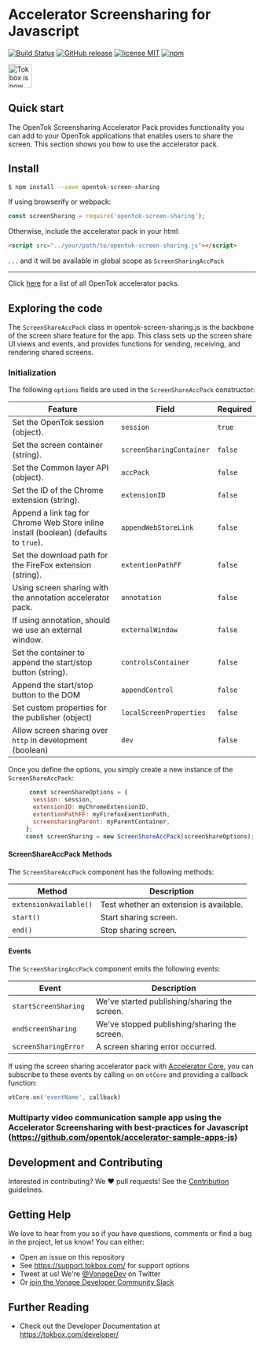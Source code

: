 # Accelerator Screensharing for Javascript

[![Build Status](https://travis-ci.org/opentok/accelerator-screen-sharing-js.svg?branch=master)](https://travis-ci.org/opentok/accelerator-screen-sharing-js)
[![GitHub release](https://img.shields.io/github/release/opentok/accelerator-screen-sharing-js.svg)](./README.md)
[![license MIT](https://img.shields.io/github/license/mashape/apistatus.svg)](./.github/LICENSE)
[![npm](https://img.shields.io/npm/v/opentok-screen-sharing.svg)](https://www.npmjs.com/package/opentok-screen-sharing)

<img src="https://assets.tokbox.com/img/vonage/Vonage_VideoAPI_black.svg" height="48px" alt="Tokbox is now known as Vonage" />

## Quick start

The OpenTok Screensharing Accelerator Pack provides functionality you can add to your OpenTok applications that enables users to share the screen. This section shows you how to use the accelerator pack.

## Install

```bash
$ npm install --save opentok-screen-sharing
```

If using browserify or webpack:

```javascript
const screenSharing = require('opentok-screen-sharing');
```

Otherwise, include the accelerator pack in your html:

```html
<script src="../your/path/to/opentok-screen-sharing.js"></script>
```

 . . . and it will be available in global scope as `ScreenSharingAccPack`

-----------------

Click [here](https://www.npmjs.com/search?q=opentok-acc-pack) for a list of all OpenTok accelerator packs.

## Exploring the code

The `ScreenShareAccPack` class in opentok-screen-sharing.js is the backbone of the screen share feature for the app.
This class sets up the screen share UI views and events, and provides functions for sending, receiving, and rendering shared screens.

### Initialization

The following `options` fields are used in the `ScreenShareAccPack` constructor:<br/>

 | Feature                                                                               | Field                    | Required |
 | ------------------------------------------------------------------------------------- | ------------------------ | -------- |
 | Set the OpenTok session  (object).                                                    | `session`                | `true`   |
 | Set the screen container (string).                                                    | `screenSharingContainer` | `false`  |
 | Set the Common layer API (object).                                                    | `accPack`                | `false`  |
 | Set the ID of the Chrome extension (string).                                          | `extensionID`            | `false`  |
 | Append a link tag for Chrome Web Store inline install (boolean) (defaults to `true`). | `appendWebStoreLink`     | `false`  |
 | Set the download path for the FireFox extension (string).                             | `extentionPathFF`        | `false`  |
 | Using screen sharing with the annotation accelerator pack.                            | `annotation`             | `false`  |
 | If using annotation, should we use an external window.                                | `externalWindow`         | `false`  |
 | Set the container to append the start/stop button (string).                           | `controlsContainer`      | `false`  |
 | Append the start/stop button to the DOM                                               | `appendControl`          | `false`  |
 | Set custom properties for the publisher (object)                                      | `localScreenProperties`  | `false`  |
 | Allow screen sharing over `http` in development (boolean)                             | `dev`                    | `false`  |

Once you define the options, you simply create a new instance of the  `ScreenShareAccPack`:

```javascript
      const screenShareOptions = {
       session: session,
       extensionID: myChromeExtensionID,
       extentionPathFF: myFirefoxExentionPath,
       screensharingParent: myParentContainer,
     };
     const screenSharing = new ScreenShareAccPack(screenShareOptions);
```

#### ScreenShareAccPack Methods

The `ScreenShareAccPack` component has the following methods:

| Method                 | Description                             |
| ---------------------- | --------------------------------------- |
| `extensionAvailable()` | Test whether an extension is available. |
| `start()`              | Start sharing screen.                   |
| `end()`                | Stop sharing screen.                    |

#### Events

The `ScreenSharingAccPack` component emits the following events:

 | Event                 | Description                                  |
 | --------------------- | -------------------------------------------- |
 | `startScreenSharing ` | We've started publishing/sharing the screen. |
 | `endScreenSharing `   | We've stopped publishing/sharing the screen. |
 | `screenSharingError ` | A screen sharing error occurred.             |

If using the screen sharing accelerator pack with [Accelerator Core](https://github.com/opentok/accelerator-core-js), you can subscribe to these events by calling `on` on  `otCore` and providing a callback function:

```javascript
otCore.on('eventName', callback)
```

### Multiparty video communication sample app using the Accelerator Screensharing with best-practices for Javascript (https://github.com/opentok/accelerator-sample-apps-js)

## Development and Contributing

Interested in contributing? We :heart: pull requests! See the [Contribution](CONTRIBUTING.md) guidelines.

## Getting Help

We love to hear from you so if you have questions, comments or find a bug in the project, let us know! You can either:

- Open an issue on this repository
- See <https://support.tokbox.com/> for support options
- Tweet at us! We're [@VonageDev](https://twitter.com/VonageDev) on Twitter
- Or [join the Vonage Developer Community Slack](https://developer.nexmo.com/community/slack)

## Further Reading

- Check out the Developer Documentation at <https://tokbox.com/developer/>
